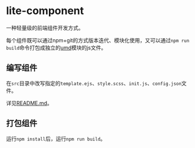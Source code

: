 # lite-component

一种轻量级的前端组件开发方式。

每个组件既可以通过npm+git的方式版本迭代、模块化使用，又可以通过`npm run build`命令打包成独立的[umd](https://github.com/umdjs/umd)模块的js文件。

## 编写组件

在`src`目录中改写指定的`template.ejs`、`style.scss`、`init.js`、`config.json`文件。

详见[README.md](./src)。

## 打包组件

运行`npm install`后，运行`npm run build`。
